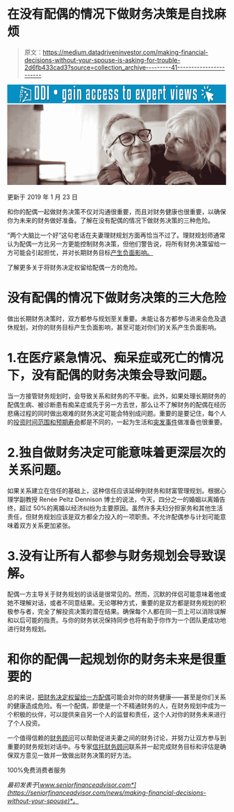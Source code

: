 # 在没有配偶的情况下做财务决策是自找麻烦

> 原文：<https://medium.datadriveninvestor.com/making-financial-decisions-without-your-spouse-is-asking-for-trouble-2d6fb433cad3?source=collection_archive---------41----------------------->

[![](img/86413979187588e24a9bcdd2b4406eb3.png)](http://www.track.datadriveninvestor.com/1B9E)![](img/1783a6206648cffdd40e2123cd68b9ec.png)

更新于 2019 年 1 月 23 日

和你的配偶一起做财务决策不仅对沟通很重要，而且对财务健康也很重要，以确保你为未来的财务做好准备。了解在没有配偶的情况下做财务决策的三种危险。

“两个大脑比一个好”这句老话在夫妻理财规划方面再恰当不过了。理财规划师通常认为配偶一方比另一方更能控制财务决策，但他们警告说，将所有财务决策留给一方可能会引起担忧，并对长期财务目标[产生负面影响。](https://seniorfinanceadvisor.com/resources/financial-goals-assessment)

了解更多关于将财务决定权留给配偶一方的危险。

# 没有配偶的情况下做财务决策的三大危险

做出长期财务决策时，双方都参与规划至关重要。未能让各方都参与进来会危及退休规划，对你的财务目标产生负面影响，甚至可能对你们的关系产生负面影响。

# 1.在医疗紧急情况、痴呆症或死亡的情况下，没有配偶的财务决策会导致问题。

当一方接管财务规划时，会导致关系和财务的不平衡。此外，如果处理长期财务的配偶生病、被诊断患有痴呆症或先于另一方去世，那么让不了解财务的配偶在经历悲痛过程的同时做出艰难的财务决定可能会特别成问题。重要的是要记住，每个人的[投资时间范围和预期寿命](https://seniorfinanceadvisor.com/resources/life-expectancy-time-horizon)都是不同的，一起为生活和[突发事件](https://seniorfinanceadvisor.com/news/americans-emergency-expenses)做准备也很重要。

# 2.独自做财务决定可能意味着更深层次的关系问题。

如果关系建立在信任的基础上，这种信任应该延伸到财务和财富管理规划。根据心理学副教授 Renée Peltz Dennison 博士的说法，今天，四分之一的婚姻以离婚告终，超过 50%的离婚以经济纠纷为主要原因。虽然许多夫妇分担家务和其他生活责任，但财务规划应该是双方都全力投入的一项职责。不允许配偶参与计划可能意味着双方关系更加紧张。

# 3.没有让所有人都参与财务规划会导致误解。

配偶一方主导关于财务规划的谈话是很常见的。然而，沉默的伴侣可能意味着他或她不理解对话，或者不同意结果。无论哪种方式，重要的是双方都是财务规划的积极参与者，完全了解投资决策的潜在结果。确保每个人都在同一页上可以消除误解和以后可能的指责。与你的财务状况保持同步也将有助于你作为一个团队更成功地进行财务规划。

# 和你的配偶一起规划你的财务未来是很重要的

总的来说，[把财务决定权留给一方配偶](https://www.thestreet.com/personal-finance/leaving-all-the-financial-decisions-to-one-spouse-is-asking-for-trouble-14833875)可能会对你的财务健康——甚至是你们关系的健康造成危险。有一个配偶，即使是一个不精通财务的人，在财务规划中成为一个积极的伙伴，可以提供来自另一个人的监督和责任，这个人对你的财务未来进行了个人投资。

一个值得信赖的[财务顾问](https://seniorfinanceadvisor.com/resources/how-to-find-a-financial-advisor)可以帮助促进夫妻之间的财务讨论，并努力让双方参与到重要的财务规划对话中。与专家[信托财务顾问](https://seniorfinanceadvisor.com/resources/what-is-a-fiduciary-financial-advisor)联系并一起完成财务目标和评估是确保双方意见一致并一致做出财务决策的好方法。

100%免费消费者服务

*最初发表于*[*www.seniorfinanceadvisor.com*](https://seniorfinanceadvisor.com/news/making-financial-decisions-without-your-spouse)*。*